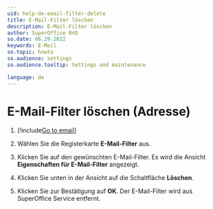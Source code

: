 ```yaml
---
uid: help-de-email-filter-delete
title: E-Mail-Filter löschen
description: E-Mail-Filter löschen
author: SuperOffice RnD
so.date: 06.29.2022
keywords: E-Mail
so.topic: howto
so.audience: settings
so.audience.tooltip: Settings and maintenance

language: de
---
```


# E-Mail-Filter löschen (Adresse)

1. [!include[Go to email](../includes/goto-email.md)]

1. Wählen Sie die Registerkarte **E-Mail-Filter** aus.

1. Klicken Sie auf den gewünschten E-Mail-Filter. Es wird die Ansicht **Eigenschaften für E-Mail-Filter** angezeigt.

1. Klicken Sie unten in der Ansicht auf die Schaltfläche **Löschen**.

1. Klicken Sie zur Bestätigung auf **OK**. Der E-Mail-Filter wird aus SuperOffice Service entfernt.

<!-- Referenced links -->

<!-- Referenced images -->
